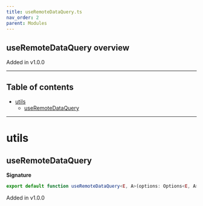 ```yaml
---
title: useRemoteDataQuery.ts
nav_order: 2
parent: Modules
---
```


## useRemoteDataQuery overview

Added in v1.0.0

---

<h2 class="text-delta">Table of contents</h2>

- [utils](#utils)
  - [useRemoteDataQuery](#useremotedataquery)

---

# utils

## useRemoteDataQuery

**Signature**

```ts
export default function useRemoteDataQuery<E, A>(options: Options<E, A>)
```

Added in v1.0.0
